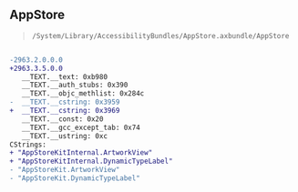 ## AppStore

> `/System/Library/AccessibilityBundles/AppStore.axbundle/AppStore`

```diff

-2963.2.0.0.0
+2963.3.5.0.0
   __TEXT.__text: 0xb980
   __TEXT.__auth_stubs: 0x390
   __TEXT.__objc_methlist: 0x284c
-  __TEXT.__cstring: 0x3959
+  __TEXT.__cstring: 0x3969
   __TEXT.__const: 0x20
   __TEXT.__gcc_except_tab: 0x74
   __TEXT.__ustring: 0xc
CStrings:
+ "AppStoreKitInternal.ArtworkView"
+ "AppStoreKitInternal.DynamicTypeLabel"
- "AppStoreKit.ArtworkView"
- "AppStoreKit.DynamicTypeLabel"

```
